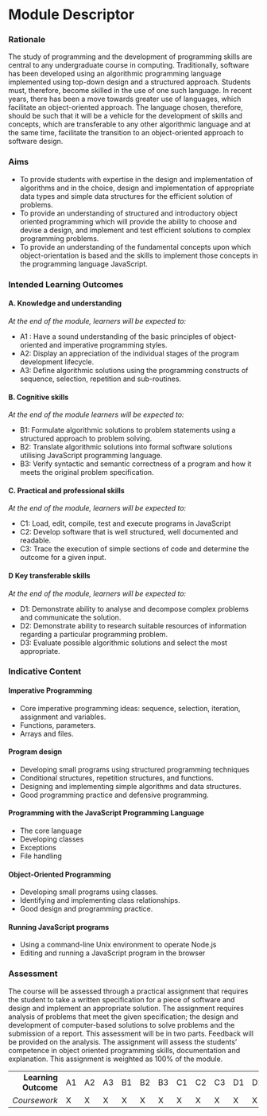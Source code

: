 # Module Descriptor

### Rationale

The study of programming and the development of programming skills are central to any undergraduate course in computing. Traditionally, software has been developed using an algorithmic programming language implemented using top-down design and a structured approach. Students must, therefore, become skilled in the use of one such language. In recent years, there has been a move towards greater use of languages, which facilitate an object-oriented approach. The language chosen, therefore, should be such that it will be a vehicle for the development of skills and concepts, which are transferable to any other algorithmic language and at the same time, facilitate the transition to an object-oriented approach to software design.

### Aims

* To provide students with expertise in the design and implementation of algorithms and in the choice, design and implementation of appropriate data types and simple data structures for the efficient solution of problems.
* To provide an understanding of structured and introductory object oriented programming which will provide the ability to choose and devise a design, and implement and test efficient solutions to complex programming problems.
* To provide an understanding of the fundamental concepts upon which object-orientation is based and the skills to implement those concepts in the programming language JavaScript.

### Intended Learning Outcomes

#### A. Knowledge and understanding

_At the end of the module, learners will be expected to:_

* A1 : Have a sound understanding of the basic principles of object-oriented and imperative programming styles.
* A2: Display an appreciation of the individual stages of the program development lifecycle.
* A3: Define algorithmic solutions using the programming constructs of sequence, selection, repetition and sub-routines.

#### B. Cognitive skills

_At the end of the module learners will be expected to:_

* B1: Formulate algorithmic solutions to problem statements using a structured approach to problem solving.
* B2: Translate algorithmic solutions into formal software solutions utilising JavaScript programming language.
* B3:  Verify syntactic and semantic correctness of a program and how it meets the original problem specification.

#### C. Practical and professional skills

_At the end of the module, learners will be expected to:_

* C1: Load, edit, compile, test and execute programs in JavaScript
* C2: Develop software that is well structured, well documented and readable.
* C3: Trace the execution of simple sections of code and determine the outcome for a given input.

#### D Key transferable skills

_At the end of the module, learners will be expected to:_

* D1: Demonstrate ability to analyse and decompose complex problems and communicate the solution.
* D2: Demonstrate ability to research suitable resources of information regarding a particular programming problem.
* D3: Evaluate possible algorithmic solutions and select the most appropriate.

### Indicative Content

#### Imperative Programming

* Core imperative programming ideas: sequence, selection, iteration, assignment and variables.
* Functions, parameters.
* Arrays and files.

#### Program design

* Developing small programs using structured programming techniques
* Conditional structures, repetition structures, and functions.
* Designing and implementing simple algorithms and data structures.
* Good programming practice and defensive programming.

#### Programming with the JavaScript Programming Language

* The core language
* Developing classes
* Exceptions
* File handling

#### Object-Oriented Programming

* Developing small programs using classes.
* Identifying and implementing class relationships.
* Good design and programming practice.

#### Running JavaScript programs

* Using a command-line Unix environment to operate Node.js
* Editing and running a JavaScript program in the browser

### Assessment

The course will be assessed through a practical assignment that requires the student to take a written specification for a piece of software and design and implement an appropriate solution. The assignment requires analysis of problems that meet the given specification; the design and development of computer-based solutions to solve problems and the submission of a report. This assessment will be in two parts. Feedback will be provided on the analysis. The assignment will assess the students’ competence in object oriented programming skills, documentation and explanation. This assignment is weighted as 100% of the module.

|  |  |  |  |  |  |  |  |  |  |  |  |  |
| ---: | :--- | :--- | :--- | :--- | :--- | :--- | :--- | :--- | :--- | :--- | :--- | :--- |
| **Learning Outcome** | A1 | A2 | A3 | B1 | B2 | B3 | C1 | C2 | C3 | D1 | D2 | D3 |
| _Coursework_ | X | X | X | X | X | X | X | X | X | X | X | X |



